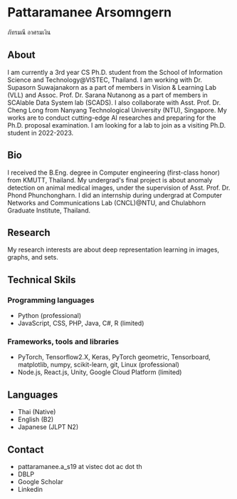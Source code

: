 # Pattaramanee Arsomngern
ภัทรมณี อาศรมเงิน
## About
I am currently a 3rd year CS Ph.D. student from the School of Information Science and Technology@VISTEC, Thailand. I am working with Dr. Supasorn Suwajanakorn as a part of members in Vision & Learning Lab (VLL) and Assoc. Prof. Dr. Sarana Nutanong as a part of members in SCAlable Data System lab (SCADS). I also collaborate with Asst. Prof. Dr. Cheng Long from Nanyang Technological University (NTU), Singapore. My works are to conduct cutting-edge AI researches and preparing for the Ph.D. proposal examination. I am looking for a lab to join as a visiting Ph.D. student in 2022-2023.

## Bio
I received the B.Eng. degree in Computer engineering (first-class honor) from KMUTT, Thailand. My undergrad's final project is about anomaly detection on animal medical images, under the supervision of Asst. Prof. Dr. Phond Phunchongharn. I did an internship during undergrad at Computer Networks and Communications Lab (CNCL)@NTU, and Chulabhorn Graduate Institute, Thailand.

## Research
My research interests are about deep representation learning in images, graphs, and sets.

## Technical Skils
### Programming languages
* Python (professional)
* JavaScript, CSS, PHP, Java, C#, R (limited)
### Frameworks, tools and libraries
* PyTorch, Tensorflow2.X, Keras, PyTorch geometric, Tensorboard, matplotlib, numpy, scikit-learn, git, Linux (professional)
* Node.js, React.js, Unity, Google Cloud Platform (limited)

## Languages
* Thai (Native)
* English (B2)
* Japanese (JLPT N2)




## Contact
* pattaramanee.a_s19 at vistec dot ac dot th
* DBLP
* Google Scholar
* Linkedin
